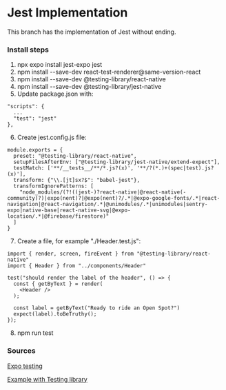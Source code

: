 # Jest Implementation
This branch has the implementation of Jest without ending. 

### Install steps

1. npx expo install jest-expo jest
2. npm install --save-dev react-test-renderer@same-version-react
3. npm install --save-dev @testing-library/react-native
4. npm install --save-dev @testing-library/jest-native
5. Update package.json with:
```
"scripts": {
  ...
  "test": "jest"
},
```
6. Create jest.config.js file:
```
module.exports = {
  preset: "@testing-library/react-native",
  setupFilesAfterEnv: ["@testing-library/jest-native/extend-expect"],
  testMatch: ['**/__tests__/**/*.js?(x)', '**/?(*.)+(spec|test).js?(x)'],
  transform: {"\\.[jt]sx?$": "babel-jest"},
  transformIgnorePatterns: [
    "node_modules/(?!((jest-)?react-native|@react-native(-community)?)|expo(nent)?|@expo(nent)?/.*|@expo-google-fonts/.*|react-navigation|@react-navigation/.*|@unimodules/.*|unimodules|sentry-expo|native-base|react-native-svg|@expo-location/.*|@firebase/firestore)"
  ]
}
```
7. Create a file, for example "./Header.test.js":
```
import { render, screen, fireEvent } from "@testing-library/react-native"
import { Header } from "../components/Header"

test("should render the label of the header", () => {
  const { getByText } = render(
    <Header />
  );

  const label = getByText("Ready to ride an Open Spot?")
  expect(label).toBeTruthy();
});
```
8. npm run test
   
### Sources
[Expo testing](https://docs.expo.dev/develop/unit-testing/)

[Example with Testing library](https://www.notjust.dev/blog/2023-01-16-react-native-testing)
